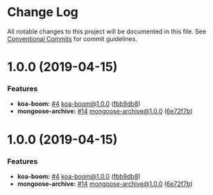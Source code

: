 # Change Log

All notable changes to this project will be documented in this file.
See [Conventional Commits](https://conventionalcommits.org) for commit guidelines.

# 1.0.0 (2019-04-15)


### Features

* **koa-boom:** [#4](https://github.com/sigfox/javascript/issues/4) koa-boom@1.0.0 ([fbb9db8](https://github.com/sigfox/javascript/commit/fbb9db8))
* **mongoose-archive:** [#14](https://github.com/sigfox/javascript/issues/14) mongoose-archive@1.0.0 ([6e72f7b](https://github.com/sigfox/javascript/commit/6e72f7b))





# 1.0.0 (2019-04-15)


### Features

* **koa-boom:** [#4](https://github.com/sigfox/javascript/issues/4) koa-boom@1.0.0 ([fbb9db8](https://github.com/sigfox/javascript/commit/fbb9db8))
* **mongoose-archive:** [#14](https://github.com/sigfox/javascript/issues/14) mongoose-archive@1.0.0 ([6e72f7b](https://github.com/sigfox/javascript/commit/6e72f7b))
